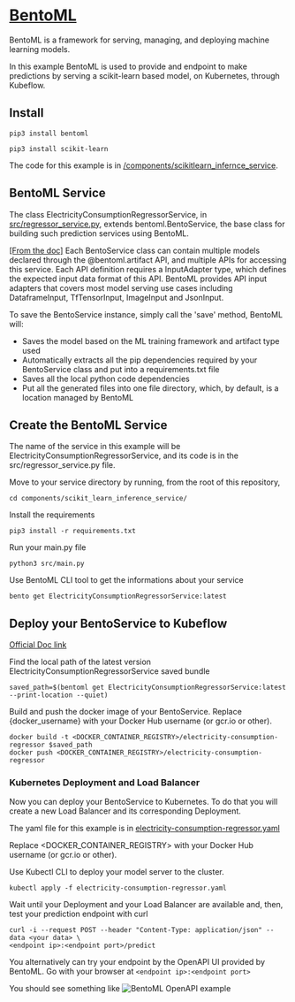 # [BentoML](https://docs.bentoml.org/en/latest/)
BentoML is a framework for serving, managing, and deploying machine learning models.

In this example BentoML is used to provide and endpoint to make predictions by serving a scikit-learn based model,
on Kubernetes, through Kubeflow.

## Install

```
pip3 install bentoml
```
 
```
pip3 install scikit-learn
```

The code for this example is in [/components/scikitlearn_infernce_service](/components/scikitlearn_infernce_service).

## BentoML Service
The class ElectricityConsumptionRegressorService, in
[src/regressor_service.py](/components/scikitlearn_infernce_service/src/regressor_service.py), extends bentoml.BentoService,
the base class for building such prediction services using BentoML.

[[From the doc]](https://docs.bentoml.org/en/latest/concepts.html)
Each BentoService class can contain multiple models declared through the @bentoml.artifact API,
and multiple APIs for accessing this service. Each API definition requires a InputAdapter type,
which defines the expected input data format of this API. BentoML provides API input adapters
that covers most model serving use cases including DataframeInput, TfTensorInput, ImageInput
and JsonInput.

To save the BentoService instance, simply call the 'save' method, BentoML will:
* Saves the model based on the ML training framework and artifact type used
* Automatically extracts all the pip dependencies required by your BentoService class and put into a requirements.txt file
* Saves all the local python code dependencies
* Put all the generated files into one file directory, which, by default, is a location managed by BentoML

## Create the BentoML Service
The name of the service in this example will be ElectricityConsumptionRegressorService, and its code is in the
src/regressor_service.py file.

Move to your service directory by running, from the root of this repository,
```
cd components/scikit_learn_inference_service/
```

Install the requirements
```
pip3 install -r requirements.txt
```

Run your main.py file
```
python3 src/main.py
```

Use BentoML CLI tool to get the informations about your service
```
bento get ElectricityConsumptionRegressorService:latest
```

## Deploy your BentoService to Kubeflow
[Official Doc link](https://docs.bentoml.org/en/latest/deployment/kubeflow.html#deploying-to-kubeflow)

Find the local path of the latest version ElectricityConsumptionRegressorService saved bundle
```
saved_path=$(bentoml get ElectricityConsumptionRegressorService:latest --print-location --quiet)
```

Build and push the docker image of your BentoService.
Replace {docker_username} with your Docker Hub username (or gcr.io or other).

```
docker build -t <DOCKER_CONTAINER_REGISTRY>/electricity-consumption-regressor $saved_path
docker push <DOCKER_CONTAINER_REGISTRY>/electricity-consumption-regressor
```

### Kubernetes Deployment and Load Balancer
Now you can deploy your BentoService to Kubernetes. To do that you will create a new Load Balancer and its corresponding
Deployment.

The yaml file for this example is in
[electricity-consumption-regressor.yaml](/components/scikitlearn_infernce_service/electricity-consumption-regressor.yaml)

Replace <DOCKER_CONTAINER_REGISTRY> with your Docker Hub username (or gcr.io or other).

Use Kubectl CLI to deploy your model server to the cluster.

```
kubectl apply -f electricity-consumption-regressor.yaml
```

Wait until your Deployment and your Load Balancer are available and, then, test your prediction endpoint with curl
```
curl -i --request POST --header "Content-Type: application/json" --data <your data> \
<endpoint ip>:<endpoint port>/predict
```

You alternatively can try your endpoint by the OpenAPI UI provided by BentoML. Go with your browser at
```<endpoint ip>:<endpoint port>```

You should see something like
![BentoML OpenAPI example](/doc/images/bentoml_openapi_endpoint_example.png)
